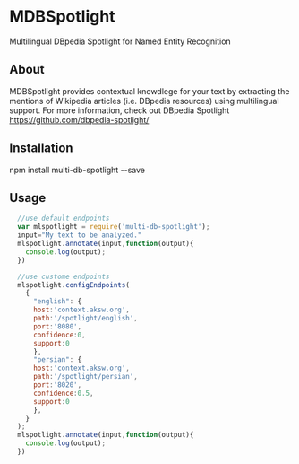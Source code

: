 MDBSpotlight
============

Multilingual DBpedia Spotlight for Named Entity Recognition

## About
MDBSpotlight provides contextual knowdlege for your text by extracting the mentions of Wikipedia articles (i.e. DBpedia resources) using multilingual support.
For more information, check out DBpedia Spotlight https://github.com/dbpedia-spotlight/

## Installation

  npm install multi-db-spotlight --save

## Usage
```javascript
  //use default endpoints
  var mlspotlight = require('multi-db-spotlight');
  input="My text to be analyzed."
  mlspotlight.annotate(input,function(output){
    console.log(output);
  })

  //use custome endpoints
  mlspotlight.configEndpoints(
    {
      "english": {
      host:'context.aksw.org',
      path:'/spotlight/english',
      port:'8080',
      confidence:0,
      support:0
      },
      "persian": {
      host:'context.aksw.org',
      path:'/spotlight/persian',
      port:'8020',
      confidence:0.5,
      support:0
      },
    }
  );
  mlspotlight.annotate(input,function(output){
    console.log(output);
  })
  ```
